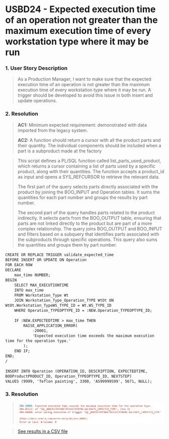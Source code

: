 # USBD24 - Expected execution time of an operation not greater than the maximum execution time of every workstation type where it may be run

### 1. User Story Description

>  As a Production Manager, I want to make sure that the expected execution time of an operation is not greater than the maximum execution time of every workstation type where it may be run. A trigger should be developed to avoid this issue in both insert and update operations.


### 2. Resolution
>**AC1:** Minimum expected requirement: demonstrated with data imported from the
legacy system.
> 
>**AC2:** A function should return a cursor with all the product
parts and their quantity. The individual components should be included when a
part is a subproduct made at the factory

>This script defines a PL/SQL function called list_parts_used_product, which returns a cursor containing a list of parts used by a specific product, along with their quantities. The function accepts a product_id as input and opens a SYS_REFCURSOR to retrieve the relevant data.
>
>The first part of the query selects parts directly associated with the product by joining the BOO_INPUT and Operation tables. It sums the quantities for each part number and groups the results by part number.
>
>The second part of the query handles parts related to the product indirectly. It selects parts from the BOO_OUTPUT table, ensuring that parts are not linked directly to the product but are part of a more complex relationship. The query joins BOO_OUTPUT and BOO_INPUT and filters based on a subquery that identifies parts associated with the subproducts through specific operations. This query also sums the quantities and groups them by part number.

    CREATE OR REPLACE TRIGGER validate_expected_time
    BEFORE INSERT OR UPDATE ON Operation
    FOR EACH ROW
    DECLARE
        max_time NUMBER;
    BEGIN
        SELECT MAX_EXECUTIONTIME
        INTO max_time
        FROM Workstation_Type Wt
        JOIN Workstation_Type_Operation_TYPE WtOt ON WtOt.Workstation_TypeWS_TYPE_ID = Wt.WS_TYPE_ID
        WHERE Operation_TYPEOPTYPE_ID = :NEW.Operation_TYPEOPTYPE_ID;

        IF :NEW.EXPECTEDTIME > max_time THEN
            RAISE_APPLICATION_ERROR(
                -20001,
                'Expected execution time exceeds the maximum execution time for the operation type.'
            );
        END IF;
    END;
    /
    
    INSERT INTO Operation (OPERATION_ID, DESCRIPTION, EXPECTEDTIME, BOOProductPRODUCT_ID, Operation_TYPEOPTYPE_ID, NEXTSTEP)
    VALUES (9999, 'Teflon painting', 3300, 'AS99999S99', 5671, NULL);


### 3. Resolution

>![Results](img/USBD23.png)

>[See results in a CSV file](csv_result/USBD23.csv)


